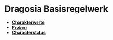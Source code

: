 # Dragosia Basisregelwerk

- [**Charakterwerte**](./charakterwerte.md)
- [**Proben**](./proben.md)
- [**Characterstatus**](./charakterstatus.md)
